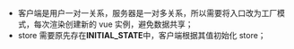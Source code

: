 - 客户端是用户一对一关系，服务器是一对多关系，所以需要将入口改为工厂模式，每次渲染创建新的 vue 实例，避免数据共享；
- store 需要原先存在**INITIAL_STATE**中，客户端根据其值初始化 store；
